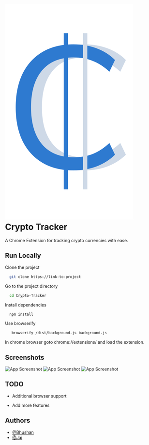 
# ![Logo](./logo/logo.svg?raw=true) Crypto Tracker

A Chrome Extension for tracking crypto currencies with ease.




## Run Locally

Clone the project

```bash
  git clone https://link-to-project
```

Go to the project directory

```bash
  cd Crypto-Tracker
```

Install dependencies

```bash
  npm install
```

Use browserify 

```bash
   browserify /dist/background.js background.js
```

In chrome browser goto chrome://extensions/ and load the extension.
  
## Screenshots

![App Screenshot](./Screenshots/0.png?raw=true)
![App Screenshot](./Screenshots/1.png?raw=true)
![App Screenshot](./Screenshots/2.png?raw=true)

  
## TODO

- Additional browser support

- Add more features 

  
## Authors

- [@Bhushan](https://www.github.com/Kargnin)
- [@Jai](https://www.github.com/jaisai6)

  
